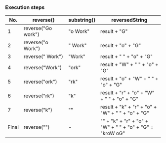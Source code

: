 

### Execution steps

| No.	 | reverse() | substring() | reversedString |
| --- | --- | --- | --- |
| 1 | reverse("Go work") | "o Work"	| result + "G" |
| 2 | reverse("o Work") | " Work"	| result + "o" + "G" |
| 3 | reverse(" Work") | "Work"	| result + " " + "o" + "G" |
| 4 | reverse("Work") | "ork"	| result + "W" + " " + "o" + "G" |
| 5 | reverse("ork") | "rk"	| result + "o" + "W" + " " + "o" + "G" |
| 6 | reverse("rk") | "k"	| result + "r" + "o" + "W" + " " + "o" + "G" |
| 7 | reverse("k") | ""	| result + "k" + "r" + "o" + "W" + " " + "o" + "G" |
| Final |	reverse("") | -	| "" + "k" + "r" + "o" + "W" + " " + "o" + "G" = "kroW oG" |

